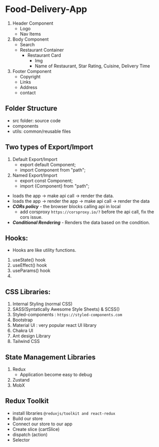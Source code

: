 # Food-Delivery-App

1. Header Component
    - Logo
    - Nav Items
2. Body Component
    - Search
    - Restaurant Container
        - Restaurant Card
            - Img
            - Name of Restaurant, Star Rating, Cuisine, Delivery Time
3. Footer Component
    - Copyright
    - Links
    - Address
    - contact

## Folder Structure
- src folder: source code
- components
- utils: common/reusable files

## Two types of Export/Import
1. Default Export/Import
    - export default Component;
    - import Component from "path";
2. Named Export/Import
    - export const Component;
    - import {Component} from "path";

- loads the app -> make api call -> render the data.
- loads the app -> render the app -> make api call -> render the data
- ***CORs policy*** - the browser blocks calling api in local
    - add corsproxy `https://corsproxy.io/?` before the api call, fix the cors issue.
- ***Conditional Rendering*** - Renders the data based on the condition.

## Hooks: 
- Hooks are like utility functions.
1. useState() hook
2. useEffect() hook
3. useParams() hook
4.

## CSS Libraries:
1. Internal Styling (normal CSS)
2. SASS(Syntatically Awesome Style Sheets) & SCSS()
3. Styled-components : `https://styled-components.com`
4. Bootstrap
5. Material UI : very popular react UI library
6. Chakra UI
6. Ant design Library
7. Tailwind CSS

## State Management Libraries
1. Redux 
     - Application become easy to debug
2. Zustand
3. MobX

## Redux Toolkit

  - install libraries `@reduxjs/toolkit and react-redux`
  - Build our store
  - Connect our store to our app
  - Create slice (cartSlice)
  - dispatch (action)
  - Selector
  